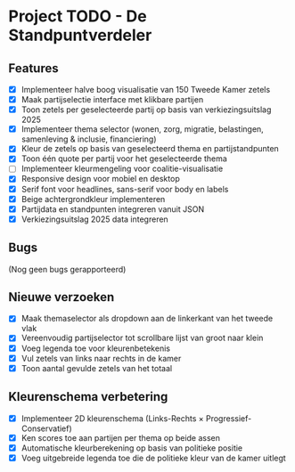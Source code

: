 # Project TODO - De Standpuntverdeler

## Features

- [x] Implementeer halve boog visualisatie van 150 Tweede Kamer zetels
- [x] Maak partijselectie interface met klikbare partijen
- [x] Toon zetels per geselecteerde partij op basis van verkiezingsuitslag 2025
- [x] Implementeer thema selector (wonen, zorg, migratie, belastingen, samenleving & inclusie, financiering)
- [x] Kleur de zetels op basis van geselecteerd thema en partijstandpunten
- [x] Toon één quote per partij voor het geselecteerde thema
- [ ] Implementeer kleurmengeling voor coalitie-visualisatie
- [x] Responsive design voor mobiel en desktop
- [x] Serif font voor headlines, sans-serif voor body en labels
- [x] Beige achtergrondkleur implementeren
- [x] Partijdata en standpunten integreren vanuit JSON
- [x] Verkiezingsuitslag 2025 data integreren

## Bugs

(Nog geen bugs gerapporteerd)

## Nieuwe verzoeken

- [x] Maak themaselector als dropdown aan de linkerkant van het tweede vlak
- [x] Vereenvoudig partijselector tot scrollbare lijst van groot naar klein
- [x] Voeg legenda toe voor kleurenbetekenis
- [x] Vul zetels van links naar rechts in de kamer
- [x] Toon aantal gevulde zetels van het totaal

## Kleurenschema verbetering

- [x] Implementeer 2D kleurenschema (Links-Rechts × Progressief-Conservatief)
- [x] Ken scores toe aan partijen per thema op beide assen
- [x] Automatische kleurberekening op basis van politieke positie
- [x] Voeg uitgebreide legenda toe die de politieke kleur van de kamer uitlegt
